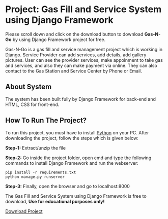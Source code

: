 # Project: Gas Fill and Service System using Django Framework
Please scroll down and click on the download button to download **Gas-N-Go** by using Django Framework project for free.

Gas-N-Go is a gas fill and service management project which is working in Django. Service Provider can add services, add details, add gallery pictures. User can see the provider services, make appoinment to take gas and services, and also they can make payment via online. They can also contact to the Gas Station and Service Center by Phone or Email.

## About System
The system has been built fully by Django Framework for back-end and HTML, CSS for front-end.

## How To Run The Project?
To run this project, you must have to install [Python](https://www.python.org/downloads/) on your PC. After downloading the project, follow the steps which is given below:

**Step-1:** Extract/unzip the file

**Step-2:** Go inside the project folder, open cmd and type the following commands to install Django Framework and run the webserver:

`pip install -r requirements.txt`<br/>
`python manage.py runserver`

**Step-3:** Finally, open the browser and go to localhost:8000

The Gas Fill and Service System using Django Framework is free to download, **Use for educational purposes only!**

[Download Project](https://github.com/masrufjaman/gas-n-go/archive/refs/heads/main.zip)
